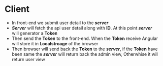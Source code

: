 # Client

-   In front-end we submit user detail to the **_server_**
-   **_Server_** will fetch the api user detail along with **ID**. At this point **_server_** will generator a **Token**
-   Then send the **Token** to the front-end. When the **Token** receive Angular will store it in **Localstroage** of the browser
-   Then browser will send back the **Token** to the **_server_**, if the **Token** have been same the **_server_** will return back the admin view, Otherwhise it will return user view
